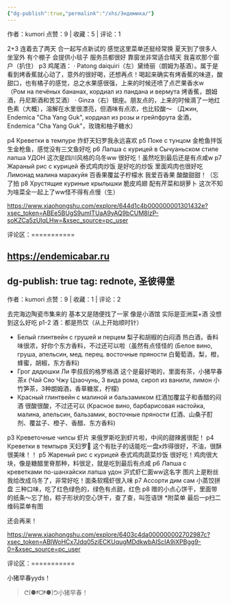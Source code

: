 ```yaml
---
{"dg-publish":true,"permalink":"/xhs/Эндемика/"}
---
```


作者：kumori
点赞：9   |   收藏：5   |   评论：1

2+3 连着去了两天 合一起写点新试的 感觉这里菜单还挺经常换 夏天到了很多人坐室外 有个棚子 会提供小毯子 服务员都很好 靠窗坐非常适合晴天 我喜欢那个窗户（扒住）
p3 鸡尾酒：
· Patong daiquiri（左）黛绮丽（朗姆为基酒）。属于是看到烤香蕉就心动了，意外的很好喝，还想再点！喝起来确实有烤香蕉的味道，酸甜口，也有橘子的感觉，总之水果感很强，上来的时候还喷了点芒果香水w
（Ром на печёных бананах, кордиал из пандана и вермута 烤香蕉，朗姆酒，丹尼斯酒和苦艾酒）
· Ginza（右）银座。朋友点的，上来的时候滴了一地红色素（大概），溶解在水里很漂亮，但酒味有点浓，也比较酸～
（Джин, Endemica "Cha Yang Guk", кордиал из розы и грейпфрута 金酒，Endemica "Cha Yang Guk"，玫瑰和柚子糖水）
	
p4 Креветки в темпуре 炸虾天妇罗我永远喜欢
p5 Поке с тунцом 金枪鱼拌饭 生金枪鱼，感觉没有三文鱼好吃
p6 Лапша с курицей в Сычуаньском стипе лапша УДОН 这次是四川风格的乌冬ww 很好吃！虽然吃到最后还是有点咸w
p7 Жараный рис с курицей 泰式鸡肉炒饭 是好吃的炒饭 里面鸡肉也很好吃
Лимонад малина маракуйя 百香果覆盆子柠檬水 我爱百香果 酸酸甜甜！（忘了拍
p8 Хрустящие куриные крылышки 脆皮鸡翅 配有芹菜和胡萝卜
这次不知为啥菜全一起上了ww怪不得有点慢（生）

https://www.xiaohongshu.com/explore/644d1c4b000000001301432e?xsec_token=ABEe5BUgS9umITUaA9yAQ9bCUM8lzP-soKZCa5zUIqLHw=&xsec_source=pc_user

评论区：===========

https://endemicabar.ru
---
dg-publish: true
tag: rednote, 圣彼得堡
---
作者：kumori
点赞：9   |   收藏：1   |   评论：2

去完海边陶瓷市集来的 基本又是随便找了一家 像是小酒馆 实际是亚洲菜+酒 没想到这么好吃
p1-2 酒：都是热饮（从上开始顺时针）
* Белый глинтвейн с грушей и перцем 梨子和胡椒的白闷酒 热白酒，香料味很浓，好你个东方香料，不过还可以啦（虽然有点怪怪的
(Белое вино, груша, апельсин, мед. перец. восточные пряности 白葡萄酒，梨，橙，蜂蜜，胡椒，东方香料)
* Грог дядюшки Ли 李叔叔的格罗格酒 这个是最好喝的，里面有茶，小猪早春茶x
(Чай Сяо Чжу Цзаочунь, 3 вида рома, сироп из ванили, лимон 小竹笋茶，3种朗姆酒，香草糖浆，柠檬)
* Красный глинтвейн с малиной и бальзамиком 红酒加覆盆子和香醋的闷酒 很酸很酸，不过还可以
(Красное вино, барбарисовая настойка, малина, апельсин, бальзамик, восточные пряности 红酒、山桑子酊剂、覆盆子、橙子、香醋、东方香料)
	
p3 Креветочные чипсы 虾片 来俄罗斯吃到虾片啦，中间的甜辣酱很配！
p4 Креветки в темпырв 天妇罗🍤 这个有肚子的话能吃一盘x炸得很好，不油，很酥很美味！！
p5 Жареный рис с курицей 泰式鸡肉蔬菜炒饭 很好吃！鸡肉很大块，像是糖醋里脊那种，料很足，就是吃到最后有点咸
p6 Лапша с креветками по-шанхайски лапша удон 沪式虾仁面ww这名字 图片上是粉丝我给改成乌冬了，非常好吃！面条软糯虾很入味
p7 Ассорти дим сам 小蒸饺拼盘 三种口味，吃了红色绿色的，绿色有点甜，红色
p8 赠的小点心饼干，里面带的纸条～忘了拍，粽子形状的空心饼干，查了查，叫签语饼
*附菜单 最后一p扫二维码菜单有图
	
还会再来！

https://www.xiaohongshu.com/explore/6403c4da000000002702987c?xsec_token=ABlWoHCx7Jdq05zjECKUqugMDdkwbAIScIA9iXPBgg9-0=&xsec_source=pc_user

评论区：===========

小猪早春yyds！

> ᕦ(●❛⃘ᗜ​❛⃘●)ᕤ小猪早春！